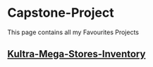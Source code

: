 # Capstone-Project
This page contains all my Favourites Projects

## [Kultra-Mega-Stores-Inventory](https://github.com/oakindeji1/Kultra-Mega-Stores-Inventory-)

